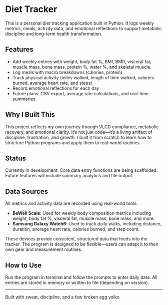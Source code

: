 # Diet Tracker

This is a personal diet tracking application built in Python. It logs weekly metrics, meals, activity data, and emotional reflections to support metabolic discipline and long-term health transformation.

## Features

- Add weekly entries with weight, body fat %, BMI, BMR, visceral fat, muscle mass, bone mass, protein %, water %, and skeletal muscle.
- Log meals with macro breakdowns (calories, protein)
- Track physical activity (miles walked, length of time walked, calories burned, average heart rate, and steps)
- Record emotional reflections for each day
- Future plans: CSV export, average rate calculations, and real-time summaries

## Why I Built This

This project reflects my own journey through VLCD compliance, metabolic recovery, and emotional clarity. It’s not just code—it’s a living artifact of discipline, frustration, and growth. I built it from scratch to learn how to structure Python programs and apply them to real-world routines.

## Status

Currently in development. Core data entry functions are being scaffolded. Future features will include summary analytics and file output.

## Data Sources

All metrics and activity data are recorded using real-world tools:

- **BeWell Scale**: Used for weekly body composition metrics including weight, body fat %, visceral fat, muscle mass, bone mass, and more.
- **Samsung Galaxy Watch6**: Used to track daily walks, including distance, duration, average heart rate, calories burned, and step count.

These devices provide consistent, structured data that feeds into the tracker. The program is designed to be flexible—users can adapt it to their own gear and measurement routines.

## How to Use

Run the program in terminal and follow the prompts to enter daily data. All entries are stored in memory or written to file (depending on version).

---

Built with sweat, discipline, and a few broken egg yolks.
